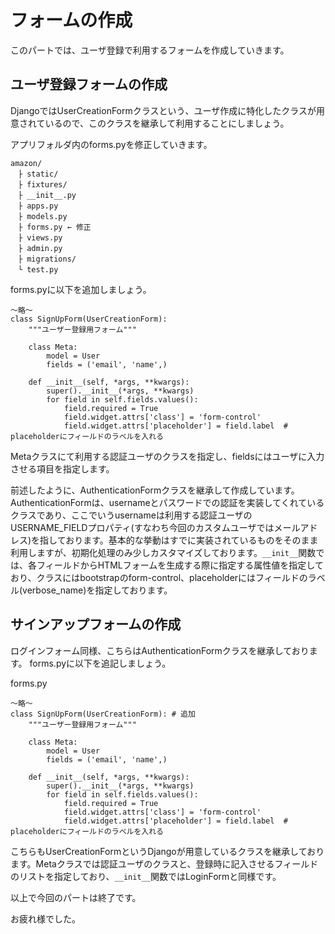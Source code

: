 # フォームの作成
このパートでは、ユーザ登録で利用するフォームを作成していきます。

## ユーザ登録フォームの作成
DjangoではUserCreationFormクラスという、ユーザ作成に特化したクラスが用意されているので、このクラスを継承して利用することにしましょう。

アプリフォルダ内のforms.pyを修正していきます。
```
amazon/
　├ static/
　├ fixtures/
　├ __init__.py
　├ apps.py
　├ models.py
　├ forms.py ← 修正
　├ views.py　
　├ admin.py
　├ migrations/
　└ test.py
```

forms.pyに以下を追加しましょう。
```
〜略〜
class SignUpForm(UserCreationForm):
    """ユーザー登録用フォーム"""

    class Meta:
        model = User
        fields = ('email', 'name',)
        
    def __init__(self, *args, **kwargs):
        super().__init__(*args, **kwargs)
        for field in self.fields.values():
            field.required = True
            field.widget.attrs['class'] = 'form-control'
            field.widget.attrs['placeholder'] = field.label  # placeholderにフィールドのラベルを入れる

```

Metaクラスにて利用する認証ユーザのクラスを指定し、fieldsにはユーザに入力させる項目を指定します。

前述したように、AuthenticationFormクラスを継承して作成しています。AuthenticationFormは、usernameとパスワードでの認証を実装してくれているクラスであり、ここでいうusernameは利用する認証ユーザのUSERNAME_FIELDプロパティ(すなわち今回のカスタムユーザではメールアドレス)を指しております。基本的な挙動はすでに実装されているものをそのまま利用しますが、初期化処理のみ少しカスタマイズしております。`__init__`関数では、各フィールドからHTMLフォームを生成する際に指定する属性値を指定しており、クラスにはbootstrapのform-control、placeholderにはフィールドのラベル(verbose_name)を指定しております。

## サインアップフォームの作成
ログインフォーム同様、こちらはAuthenticationFormクラスを継承しております。
forms.pyに以下を追記しましょう。

forms.py
```
〜略〜
class SignUpForm(UserCreationForm): # 追加
    """ユーザー登録用フォーム"""

    class Meta:
        model = User
        fields = ('email', 'name',)
        
    def __init__(self, *args, **kwargs):
        super().__init__(*args, **kwargs)
        for field in self.fields.values():
            field.required = True
            field.widget.attrs['class'] = 'form-control'
            field.widget.attrs['placeholder'] = field.label  # placeholderにフィールドのラベルを入れる
```
こちらもUserCreationFormというDjangoが用意しているクラスを継承しております。Metaクラスでは認証ユーザのクラスと、登録時に記入させるフィールドのリストを指定しており、`__init__`関数ではLoginFormと同様です。

以上で今回のパートは終了です。

お疲れ様でした。
